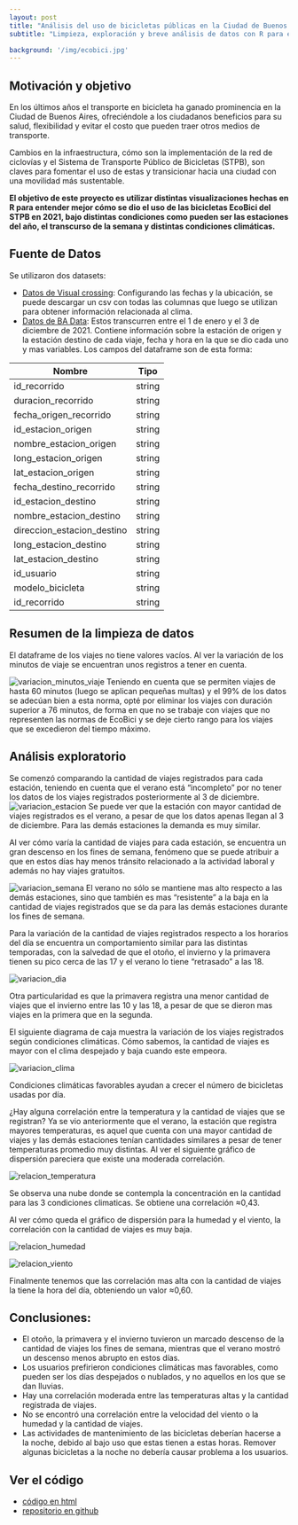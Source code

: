 ```yaml
---
layout: post
title: "Análisis del uso de bicicletas públicas en la Ciudad de Buenos Aires"
subtitle: "Limpieza, exploración y breve análisis de datos con R para entender mejor el uso de estas en 2021"

background: '/img/ecobici.jpg'
---
```


## Motivación y objetivo 
En los últimos años el transporte en bicicleta ha ganado prominencia en la Ciudad de Buenos Aires, ofreciéndole a los ciudadanos beneficios para su salud, flexibilidad y evitar el costo que pueden traer otros medios de transporte.

Cambios en la infraestructura, cómo son la implementación de la red de ciclovías y el Sistema de Transporte Público de Bicicletas (STPB), son claves para fomentar el uso de estas y transicionar hacia una ciudad con una movilidad más sustentable.

**El objetivo de este proyecto es utilizar distintas visualizaciones hechas en R para entender mejor cómo se dio el uso de las bicicletas EcoBici del STPB en 2021, bajo distintas condiciones como pueden ser las estaciones del año, el transcurso de la semana y distintas condiciones climáticas.** 

    

## Fuente de Datos 
Se utilizaron dos datasets: 

 - [Datos de Visual crossing](https://www.visualcrossing.com/weather/weather-data-services):
  Configurando las fechas y la ubicación, se puede descargar un csv con todas las columnas que luego se utilizan para obtener información relacionada al clima.
 -   [Datos de BA Data](https://data.buenosaires.gob.ar/dataset/bicicletas-publicas/resource/a9095876-e584-4b0d-976c-a4600455565b):
   Estos transcurren entre el 1 de enero y el 3 de diciembre de 2021. Contiene información sobre la estación de origen y la estación destino de cada viaje, fecha y hora en la que se dio cada uno y mas variables. Los campos del dataframe son de esta forma: 

| Nombre | Tipo |
| ----------- | ----------- |
| id_recorrido | string |
| duracion_recorrido | string |
| fecha_origen_recorrido | string |
| id_estacion_origen | string |
| nombre_estacion_origen | string |
| long_estacion_origen | string |
| lat_estacion_origen | string |
| fecha_destino_recorrido | string |
| id_estacion_destino | string |
| nombre_estacion_destino | string |
| direccion_estacion_destino | string |
| long_estacion_destino | string |
| lat_estacion_destino | string |
| id_usuario | string |
| modelo_bicicleta | string |
| id_recorrido | string |

## Resumen de la limpieza de datos 
El dataframe de los viajes no tiene valores vacíos. Al ver la variación de los minutos de viaje se encuentran unos registros a tener en cuenta.  

![variacion_minutos_viaje](/img/posts/1_variacion_minutos_viaje.png)
Teniendo en cuenta que se permiten viajes de hasta 60 minutos (luego se aplican pequeñas multas) y el 99% de los datos se adecúan bien a esta norma, opté por eliminar los viajes con duración superior a 76 minutos, de forma en que no se trabaje con viajes que no representen las normas de EcoBici y se deje cierto rango para los viajes que se excedieron del tiempo máximo. 

## Análisis exploratorio 
Se comenzó comparando la cantidad de viajes registrados para cada estación, teniendo en cuenta que el verano está “incompleto” por no tener los datos de los viajes registrados posteriormente al 3 de diciembre. 
![variacion_estacion](/img/posts/2_viajes_por_estacion.png)
Se puede ver que la estación con mayor cantidad de viajes registrados es el verano, a pesar de que los datos apenas llegan al 3 de diciembre. Para las demás estaciones la demanda es muy similar. 

Al ver cómo varía la cantidad de viajes para cada estación, se encuentra un gran descenso en los fines de semana, fenómeno que se puede atribuir a que en estos días hay menos tránsito relacionado a la actividad laboral y además no hay viajes gratuitos. 

![variacion_semana](/img/posts/3_variacion_semana.png)
El verano no sólo se mantiene mas alto respecto a las demás estaciones, sino que también es mas “resistente” a la baja en la cantidad de viajes registrados que se da para las demás estaciones durante los fines de semana. 


Para la variación de la cantidad de viajes registrados respecto a los horarios del día se encuentra un comportamiento similar para las distintas temporadas, con la salvedad de que el otoño, el invierno y la primavera tienen su pico cerca de las 17 y el verano lo tiene “retrasado” a las 18. 

![variacion_dia](/img/posts/5_variacion_dia.png)

Otra particularidad es que la primavera registra una menor cantidad de viajes que el invierno entre las 10 y las 18, a pesar de que se dieron mas viajes en la primera que en la segunda.

El siguiente diagrama de caja muestra la variación de los viajes registrados según condiciones climáticas. Cómo sabemos, la cantidad de viajes es mayor con el clima despejado y baja cuando este empeora. 

![variacion_clima](/img/posts/4_variación_clima.png)

Condiciones climáticas favorables ayudan a crecer el número de bicicletas usadas por día. 

¿Hay alguna correlación entre la temperatura y la cantidad de viajes que se registran? Ya se vio anteriormente que el verano, la estación que registra mayores temperaturas, es aquel que cuenta con una mayor cantidad de viajes y las demás estaciones tenían cantidades similares a pesar de tener temperaturas promedio muy distintas. Al ver el siguiente gráfico de dispersión pareciera que existe una moderada correlación. 


![relacion_temperatura](/img/posts/6_relacion_temperatura.png)

Se observa una nube donde se contempla la concentración en la cantidad para las 3 condiciones climaticas. Se obtiene una correlación ≈0,43.

Al ver cómo queda el gráfico de dispersión para la humedad y el viento, la correlación con la cantidad de viajes es muy baja. 

![relacion_humedad](/img/posts/7_relacion_humedad.png)

![relacion_viento](/img/posts/8_relacion_viento.png)


Finalmente tenemos que las correlación mas alta con la cantidad de viajes la tiene la hora del día, obteniendo un valor ≈0,60.  


## Conclusiones: 

 - El otoño, la primavera y el invierno tuvieron un marcado descenso de la cantidad de viajes los fines de semana, mientras que el verano mostró un descenso menos abrupto en estos días.
 - Los usuarios prefirieron condiciones climáticas mas favorables, como pueden ser los días despejados o nublados, y no aquellos en los que se dan lluvias.
 - Hay una correlación moderada entre las temperaturas altas y la cantidad registrada de viajes.
 - No se encontró una correlación entre la velocidad del viento o la humedad y la cantidad de viajes.
 - Las actividades de mantenimiento de las bicicletas deberían hacerse a la noche, debido al bajo uso que estas tienen a estas horas. Remover algunas bicicletas a la noche no debería causar problema a los usuarios.


## Ver el código
 - [código en html](https://ezegrenat.github.io/analisis-bicicletas-ecobici/analisis_bicicletas_2.html)
 - [repositorio en github](https://github.com/ezegrenat/analisis-bicicletas-ecobici)
